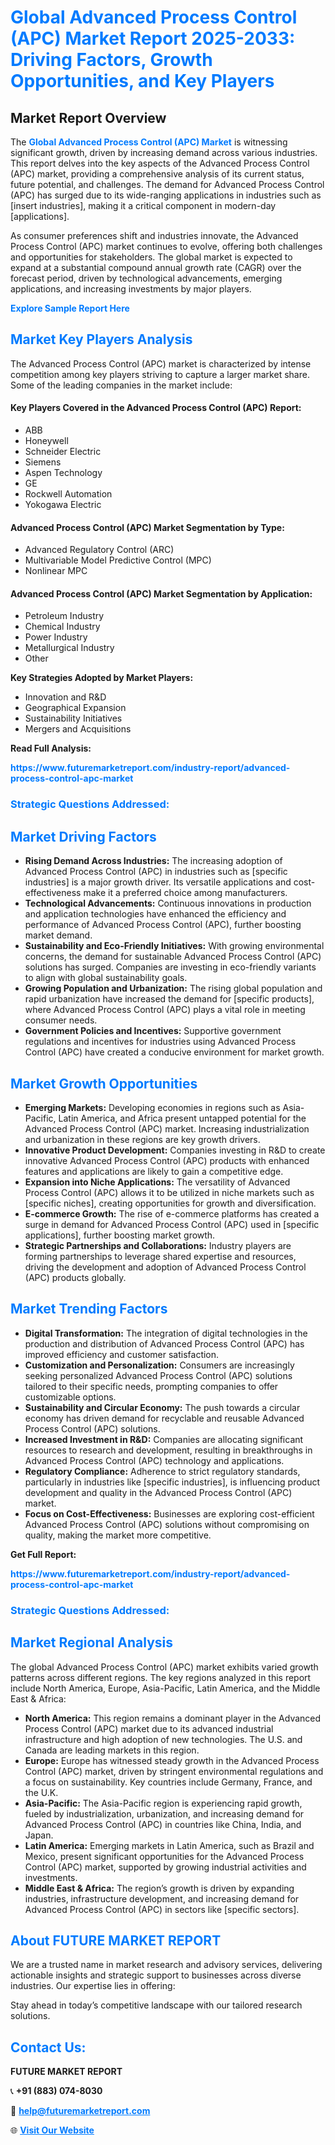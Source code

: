 <h1 style="color: #007BFF;">Global Advanced Process Control (APC) Market Report 2025-2033: Driving Factors, Growth Opportunities, and Key Players</h1>

<section id="overview">
<h2>Market Report Overview</h2>
<p>The <a href="https://www.futuremarketreport.com/industry-report/advanced-process-control-apc-market" style="color: #007BFF; text-decoration: none;"><strong>Global Advanced Process Control (APC) Market</strong></a> is witnessing significant growth, driven by increasing demand across various industries. This report delves into the key aspects of the Advanced Process Control (APC) market, providing a comprehensive analysis of its current status, future potential, and challenges. The demand for Advanced Process Control (APC) has surged due to its wide-ranging applications in industries such as [insert industries], making it a critical component in modern-day [applications].</p>
<p>As consumer preferences shift and industries innovate, the Advanced Process Control (APC) market continues to evolve, offering both challenges and opportunities for stakeholders. The global market is expected to expand at a substantial compound annual growth rate (CAGR) over the forecast period, driven by technological advancements, emerging applications, and increasing investments by major players.</p>
</section>

<section id="overview">
<p><a href="https://www.futuremarketreport.com/request-sample/reportId=63097" style="color: #007BFF; text-decoration: none;"><strong>Explore Sample Report Here</strong></a></p>
</section>

<section id="key-players">
<h2 style="color: #007BFF;">Market Key Players Analysis</h2>
<p>The Advanced Process Control (APC) market is characterized by intense competition among key players striving to capture a larger market share. Some of the leading companies in the market include:</p>
<h4>Key Players Covered in the Advanced Process Control (APC) Report:</h4>
<ul><li>ABB</li><li>Honeywell</li><li>Schneider Electric</li><li>Siemens</li><li>Aspen Technology</li><li>GE</li><li>Rockwell Automation</li><li>Yokogawa Electric</li></ul>
<h4>Advanced Process Control (APC) Market Segmentation by Type:</h4>
<ul><li>Advanced Regulatory Control (ARC)</li><li>Multivariable Model Predictive Control (MPC)</li><li>Nonlinear MPC</li></ul>

<h4>Advanced Process Control (APC) Market Segmentation by Application:</h4>
<ul><li>Petroleum Industry</li><li>Chemical Industry</li><li>Power Industry</li><li>Metallurgical Industry</li><li>Other</li></ul>
<p><strong>Key Strategies Adopted by Market Players:</strong></p>
<ul>
<li>Innovation and R&D</li>
<li>Geographical Expansion</li>
<li>Sustainability Initiatives</li>
<li>Mergers and Acquisitions</li>
</ul>
</section>

<section>
<p><strong>Read Full Analysis: </strong></p><a href="https://www.futuremarketreport.com/industry-report/advanced-process-control-apc-market" style="color: #007BFF; text-decoration: none;"><strong>https://www.futuremarketreport.com/industry-report/advanced-process-control-apc-market</strong></a>
<h3 style="color: #007BFF;">Strategic Questions Addressed:</h3>
</section>

<section id="driving-factors">
<h2 style="color: #007BFF;">Market Driving Factors</h2>
<ul>
<li><strong>Rising Demand Across Industries:</strong> The increasing adoption of Advanced Process Control (APC) in industries such as [specific industries] is a major growth driver. Its versatile applications and cost-effectiveness make it a preferred choice among manufacturers.</li>
<li><strong>Technological Advancements:</strong> Continuous innovations in production and application technologies have enhanced the efficiency and performance of Advanced Process Control (APC), further boosting market demand.</li>
<li><strong>Sustainability and Eco-Friendly Initiatives:</strong> With growing environmental concerns, the demand for sustainable Advanced Process Control (APC) solutions has surged. Companies are investing in eco-friendly variants to align with global sustainability goals.</li>
<li><strong>Growing Population and Urbanization:</strong> The rising global population and rapid urbanization have increased the demand for [specific products], where Advanced Process Control (APC) plays a vital role in meeting consumer needs.</li>
<li><strong>Government Policies and Incentives:</strong> Supportive government regulations and incentives for industries using Advanced Process Control (APC) have created a conducive environment for market growth.</li>
</ul>
</section>

<section id="growth-opportunities">
<h2 style="color: #007BFF;">Market Growth Opportunities</h2>
<ul>
<li><strong>Emerging Markets:</strong> Developing economies in regions such as Asia-Pacific, Latin America, and Africa present untapped potential for the Advanced Process Control (APC) market. Increasing industrialization and urbanization in these regions are key growth drivers.</li>
<li><strong>Innovative Product Development:</strong> Companies investing in R&D to create innovative Advanced Process Control (APC) products with enhanced features and applications are likely to gain a competitive edge.</li>
<li><strong>Expansion into Niche Applications:</strong> The versatility of Advanced Process Control (APC) allows it to be utilized in niche markets such as [specific niches], creating opportunities for growth and diversification.</li>
<li><strong>E-commerce Growth:</strong> The rise of e-commerce platforms has created a surge in demand for Advanced Process Control (APC) used in [specific applications], further boosting market growth.</li>
<li><strong>Strategic Partnerships and Collaborations:</strong> Industry players are forming partnerships to leverage shared expertise and resources, driving the development and adoption of Advanced Process Control (APC) products globally.</li>
</ul>
</section>

<section id="trending-factors">
<h2 style="color: #007BFF;">Market Trending Factors</h2>
<ul>
<li><strong>Digital Transformation:</strong> The integration of digital technologies in the production and distribution of Advanced Process Control (APC) has improved efficiency and customer satisfaction.</li>
<li><strong>Customization and Personalization:</strong> Consumers are increasingly seeking personalized Advanced Process Control (APC) solutions tailored to their specific needs, prompting companies to offer customizable options.</li>
<li><strong>Sustainability and Circular Economy:</strong> The push towards a circular economy has driven demand for recyclable and reusable Advanced Process Control (APC) solutions.</li>
<li><strong>Increased Investment in R&D:</strong> Companies are allocating significant resources to research and development, resulting in breakthroughs in Advanced Process Control (APC) technology and applications.</li>
<li><strong>Regulatory Compliance:</strong> Adherence to strict regulatory standards, particularly in industries like [specific industries], is influencing product development and quality in the Advanced Process Control (APC) market.</li>
<li><strong>Focus on Cost-Effectiveness:</strong> Businesses are exploring cost-efficient Advanced Process Control (APC) solutions without compromising on quality, making the market more competitive.</li>
</ul>
</section>

<section>
<p><strong>Get Full Report: </strong></p><a href="https://www.futuremarketreport.com/industry-report/advanced-process-control-apc-market" style="color: #007BFF; text-decoration: none;"><strong>https://www.futuremarketreport.com/industry-report/advanced-process-control-apc-market</strong></a>
<h3 style="color: #007BFF;">Strategic Questions Addressed:</h3>
</section>


<section id="regional-analysis">
<h2 style="color: #007BFF;">Market Regional Analysis</h2>
<p>The global Advanced Process Control (APC) market exhibits varied growth patterns across different regions. The key regions analyzed in this report include North America, Europe, Asia-Pacific, Latin America, and the Middle East & Africa:</p>
<ul>
<li><strong>North America:</strong> This region remains a dominant player in the Advanced Process Control (APC) market due to its advanced industrial infrastructure and high adoption of new technologies. The U.S. and Canada are leading markets in this region.</li>
<li><strong>Europe:</strong> Europe has witnessed steady growth in the Advanced Process Control (APC) market, driven by stringent environmental regulations and a focus on sustainability. Key countries include Germany, France, and the U.K.</li>
<li><strong>Asia-Pacific:</strong> The Asia-Pacific region is experiencing rapid growth, fueled by industrialization, urbanization, and increasing demand for Advanced Process Control (APC) in countries like China, India, and Japan.</li>
<li><strong>Latin America:</strong> Emerging markets in Latin America, such as Brazil and Mexico, present significant opportunities for the Advanced Process Control (APC) market, supported by growing industrial activities and investments.</li>
<li><strong>Middle East & Africa:</strong> The region’s growth is driven by expanding industries, infrastructure development, and increasing demand for Advanced Process Control (APC) in sectors like [specific sectors].</li>
</ul>
</section>

<footer>
<h2 style="color: #007BFF;">About FUTURE MARKET REPORT</h2>
<p>We are a trusted name in market research and advisory services, delivering actionable insights and strategic support to businesses across diverse industries. Our expertise lies in offering:</p>

<p>Stay ahead in today’s competitive landscape with our tailored research solutions.</p>

<h2 style="color: #007BFF;">Contact Us:</h2>
<p><strong>FUTURE MARKET REPORT</strong></p>
<p>📞 <strong>+91 (883) 074-8030</strong></p>
<p>📧 <strong><a href="mailto:help@futuremarketreport.com" style="color: #007BFF;">help@futuremarketreport.com</a></strong></p>
<p>🌐 <strong><a href="https://www.futuremarketreport.com/" style="color: #007BFF;">Visit Our Website</a></strong></p>
</footer>
